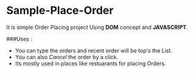 # Sample-Place-Order

It is simple Order Placing project Using **DOM** concept and **JAVASCRIPT**.

###Uses :
* You can type the orders and recent order will be top's the List.
* You can also *Cancel* the order by a click. 
* Its mostly used in places like restuarants for placing Orders.
